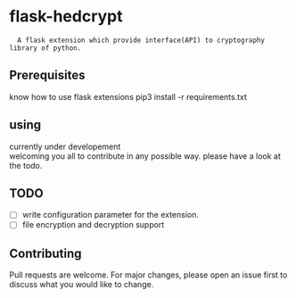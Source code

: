 # flask-hedcrypt

      
      
      A flask extension which provide interface(API) to cryptography library of python.  
      
      
      


**Prerequisites**
------------------

know how to use flask extensions
pip3 install -r requirements.txt



**using** 
--------  

 currently under developement <br>
 welcoming you all to contribute in any possible way.
 please have a look at the todo.  
 
    
**TODO**
---------
- [ ] write configuration parameter for the extension.
- [ ] file encryption and decryption support 

**Contributing**
----------------
Pull requests are welcome. For major changes, please open an issue first to discuss what you would like to change.


